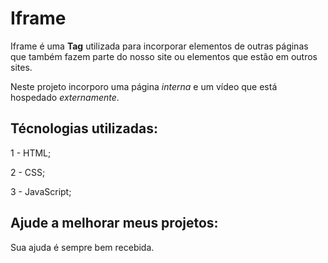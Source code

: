 # Iframe

Iframe é uma <strong>Tag</strong> utilizada para incorporar elementos de outras páginas que também fazem parte do nosso site ou elementos que estão em outros sites.

Neste projeto incorporo uma página <em>interna</em> e um vídeo que está hospedado <em>externamente</em>.

## Técnologias utilizadas:

1 - HTML;

2 - CSS;

3 - JavaScript;

## Ajude a melhorar meus projetos:
Sua ajuda é sempre bem recebida.